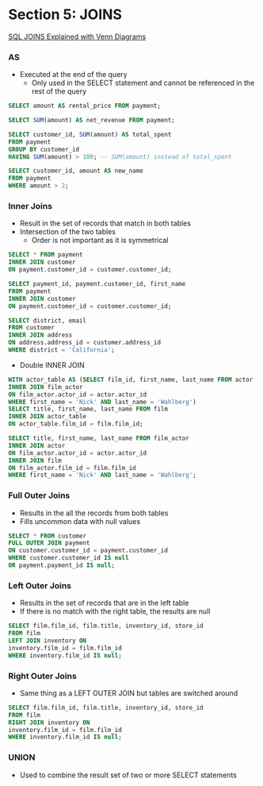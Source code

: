 # Section 5: JOINS

[SQL JOINS Explained with Venn Diagrams](https://blog.codinghorror.com/a-visual-explanation-of-sql-joins/)

### AS 
- Executed at the end of the query
    - Only used in the SELECT statement and cannot be referenced in the rest of the query
```SQL
SELECT amount AS rental_price FROM payment;

SELECT SUM(amount) AS net_revenue FROM payment;

SELECT customer_id, SUM(amount) AS total_spent 
FROM payment
GROUP BY customer_id
HAVING SUM(amount) > 100; -- SUM(amount) instead of total_spent

SELECT customer_id, amount AS new_name 
FROM payment
WHERE amount > 2;
```

### Inner Joins
- Result in the set of records that match in both tables
- Intersection of the two tables
    - Order is not important as it is symmetrical
```SQL
SELECT * FROM payment
INNER JOIN customer
ON payment.customer_id = customer.customer_id;

SELECT payment_id, payment.customer_id, first_name 
FROM payment
INNER JOIN customer
ON payment.customer_id = customer.customer_id;

SELECT district, email
FROM customer
INNER JOIN address
ON address.address_id = customer.address_id
WHERE district = 'California';
```

- Double INNER JOIN
```SQL
WITH actor_table AS (SELECT film_id, first_name, last_name FROM actor
INNER JOIN film_actor
ON film_actor.actor_id = actor.actor_id
WHERE first_name = 'Nick' AND last_name = 'Wahlberg')
SELECT title, first_name, last_name FROM film
INNER JOIN actor_table
ON actor_table.film_id = film.film_id;

SELECT title, first_name, last_name FROM film_actor
INNER JOIN actor
ON film_actor.actor_id = actor.actor_id
INNER JOIN film
ON film_actor.film_id = film.film_id
WHERE first_name = 'Nick' AND last_name = 'Wahlberg';
```

### Full Outer Joins
- Results in the all the records from both tables
- Fills uncommon data with null values
```SQL
SELECT * FROM customer
FULL OUTER JOIN payment
ON customer.customer_id = payment.customer_id
WHERE customer.customer_id IS null
OR payment.payment_id IS null;
```

### Left Outer Joins 
- Results in the set of records that are in the left table
- If there is no match with the right table, the results are null
```SQL
SELECT film.film_id, film.title, inventory_id, store_id
FROM film
LEFT JOIN inventory ON
inventory.film_id = film.film_id
WHERE inventory.film_id IS null;
```

### Right Outer Joins 
- Same thing as a LEFT OUTER JOIN but tables are switched around
```SQL
SELECT film.film_id, film.title, inventory_id, store_id
FROM film
RIGHT JOIN inventory ON
inventory.film_id = film.film_id
WHERE inventory.film_id IS null;
```

### UNION 
- Used to combine the result set of two or more SELECT statements